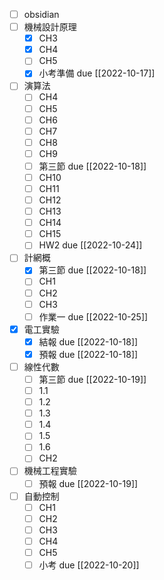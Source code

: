 - [ ] obsidian
- [ ] 機械設計原理
	- [x] CH3
	- [x] CH4
	- [ ] CH5
	- [x] 小考準備 due [[2022-10-17]]
- [ ] 演算法
	- [ ] CH4
	- [ ] CH5
	- [ ] CH6
	- [ ] CH7
	- [ ] CH8
	- [ ] CH9
	- [ ] 第三節 due [[2022-10-18]]
	- [ ] CH10
	- [ ] CH11
	- [ ] CH12
	- [ ] CH13
	- [ ] CH14
	- [ ] CH15
	- [ ] HW2 due  [[2022-10-24]]
- [ ] 計網概
	- [x] 第三節 due [[2022-10-18]]
	- [ ] CH1
	- [ ] CH2
	- [ ] CH3
	- [ ] 作業一 due [[2022-10-25]]
- [x] 電工實驗
	- [x] 結報 due [[2022-10-18]]
	- [x] 預報 due [[2022-10-18]]
- [ ] 線性代數
	- [ ] 第三節 due [[2022-10-19]]
	- [ ] 1.1
	- [ ] 1.2
	- [ ] 1.3
	- [ ] 1.4
	- [ ] 1.5
	- [ ] 1.6
	- [ ] CH2
- [ ] 機械工程實驗
	- [ ] 預報 due [[2022-10-19]]
- [ ] 自動控制
	- [ ] CH1
	- [ ] CH2
	- [ ] CH3
	- [ ] CH4
	- [ ] CH5
	- [ ] 小考 due [[2022-10-20]]